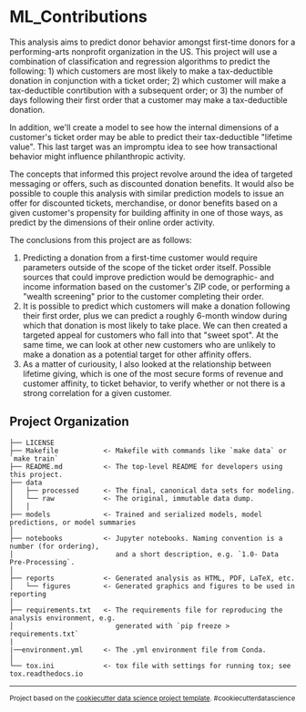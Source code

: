 ML_Contributions
==============================

This analysis aims to predict donor behavior amongst first-time donors for a performing-arts nonprofit organization in the US. This project will use a combination of classification and regression algorithms to predict the following:
    1) which customers are most likely to make a tax-deductible donation in conjunction with a ticket order; 
    2) which customer will make a tax-deductible conrtibution with a subsequent order; or
    3) the number of days following their first order that a customer may make a tax-deductible donation.
    
In addition, we'll create a model to see how the internal dimensions of a customer's ticket order may be able to predict their tax-deductible "lifetime value". This last target was an impromptu idea to see how transactional behavior might influence philanthropic activity.

The concepts that informed this project revolve around the idea of targeted messaging or offers, such as discounted donation benefits. It would also be possible to couple this analysis with similar prediction models to issue an offer for discounted tickets, merchandise, or donor benefits based on a given customer's propensity for building affinity in one of those ways, as predict by the dimensions of their online order activity.

The conclusions from this project are as follows:
<ol>
    <li>Predicting a donation from a first-time customer would require parameters outside of the scope of the ticket order itself. Possible sources that could improve prediction would be demographic- and income information based on the customer's ZIP code, or performing a "wealth screening" prior to the customer completing their order.</li>
    <li>It is possible to predict which customers will make a donation following their first order, plus we can predict a roughly 6-month window during which that donation is most likely to take place. We can then created a targeted appeal for customers who fall into that "sweet spot". At the same time, we can look at other new customers who are unlikely to make a donation as a potential target for other affinity offers.</li>
    <li>As a matter of curiousity, I also looked at the relationship between lifetime giving, which is one of the most secure forms of revenue and customer affinity, to ticket behavior, to verify whether or not there is a strong correlation for a given customer.</li>
    </ol>

Project Organization
------------

    ├── LICENSE
    ├── Makefile           <- Makefile with commands like `make data` or `make train`
    ├── README.md          <- The top-level README for developers using this project.
    ├── data
    │   ├── processed      <- The final, canonical data sets for modeling.
    │   └── raw            <- The original, immutable data dump.
    │   │
    ├── models             <- Trained and serialized models, model predictions, or model summaries
    │
    ├── notebooks          <- Jupyter notebooks. Naming convention is a number (for ordering),
    │                         and a short description, e.g. `1.0- Data Pre-Processing`.
    │
    ├── reports            <- Generated analysis as HTML, PDF, LaTeX, etc.
    │   └── figures        <- Generated graphics and figures to be used in reporting
    │
    ├── requirements.txt   <- The requirements file for reproducing the analysis environment, e.g.
    │                         generated with `pip freeze > requirements.txt`
    |
    |──environment.yml     <- The .yml environment file from Conda.
    │
    └── tox.ini            <- tox file with settings for running tox; see tox.readthedocs.io


--------

<p><small>Project based on the <a target="_blank" href="https://drivendata.github.io/cookiecutter-data-science/">cookiecutter data science project template</a>. #cookiecutterdatascience</small></p>
